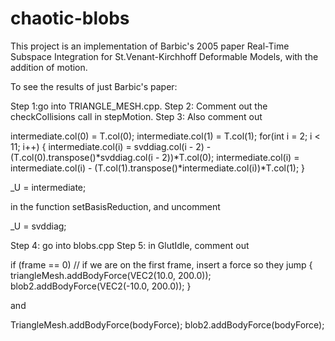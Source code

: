 # chaotic-blobs

This project is an implementation of Barbic's 2005 paper Real-Time Subspace Integration for St.Venant-Kirchhoff Deformable Models, with the addition of motion.

To see the results of just Barbic's paper:

Step 1:go into TRIANGLE_MESH.cpp.
Step 2: Comment out the checkCollisions call in stepMotion.
Step 3: Also comment out

intermediate.col(0) = T.col(0);
intermediate.col(1) = T.col(1);
for(int i = 2; i < 11; i++)
{
  intermediate.col(i) = svddiag.col(i - 2) - (T.col(0).transpose()\*svddiag.col(i - 2))\*T.col(0);
  intermediate.col(i) = intermediate.col(i) - (T.col(1).transpose()\*intermediate.col(i))\*T.col(1);
}

\_U = intermediate;

in the function setBasisReduction, and uncomment

\_U = svddiag;


Step 4: go into blobs.cpp
Step 5: in GlutIdle, comment out

if (frame == 0) // if we are on the first frame, insert a force so they jump
{
  triangleMesh.addBodyForce(VEC2(10.0, 200.0));
  blob2.addBodyForce(VEC2(-10.0, 200.0));
}

and

TriangleMesh.addBodyForce(bodyForce);
blob2.addBodyForce(bodyForce);
